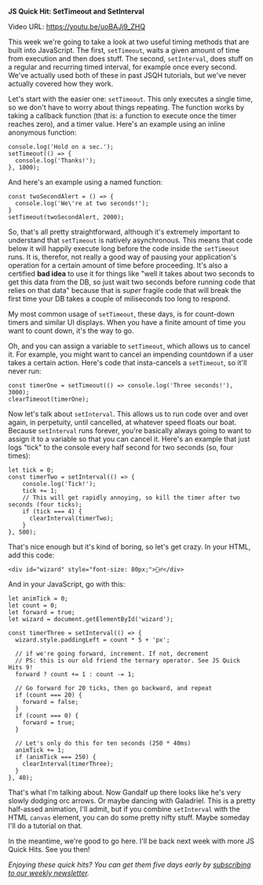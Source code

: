 **JS Quick Hit: SetTimeout and SetInterval**

Video URL: https://youtu.be/uoBAJj9_ZHQ

This week we're going to take a look at two useful timing methods that are built into JavaScript. The first, `setTimeout`, waits a given amount of time from execution and then does stuff. The second, `setInterval`, does stuff on a regular and recurring timed interval, for example once every second. We've actually used both of these in past JSQH tutorials, but we've never actually covered how they work.

Let's start with the easier one: `setTimeout`. This only executes a single time, so we don't have to worry about things repeating. The function works by taking a callback function (that is: a function to execute once the timer reaches zero), and a timer value. Here's an example using an inline anonymous function:

```
console.log('Hold on a sec.');
setTimeout(() => {
  console.log('Thanks!');
}, 1000);
```

And here's an example using a named function:

```
const twoSecondAlert = () => {
  console.log('We\'re at two seconds!');
}
setTimeout(twoSecondAlert, 2000);
```

So, that's all pretty straightforward, although it's extremely important to understand that `setTimeout` is natively asynchronous. This means that code below it will happily execute long before the code inside the `setTimeout` runs. It is, therefor, not really a good way of pausing your application's operation for a certain amount of time before proceeding. It's also a certified **bad idea** to use it for things like "well it takes about two seconds to get this data from the DB, so just wait two seconds before running code that relies on that data" because that is _super_ fragile code that will break the first time your DB takes a couple of miliseconds too long to respond.

My most common usage of `setTimeout`, these days, is for count-down timers and similar UI displays. When you have a finite amount of time you want to count down, it's the way to go.

Oh, and you can assign a variable to `setTimeout`, which allows us to cancel it. For example, you might want to cancel an impending countdown if a user takes a certain action. Here's code that insta-cancels a `setTimeout`, so it'll never run:

```
const timerOne = setTimeout(() => console.log('Three seconds!'), 3000);
clearTimeout(timerOne);
```

Now let's talk about `setInterval`. This allows us to run code over and over again, in perpetuity, until cancelled, at whatever speed floats our boat. Because `setInterval` runs forever, you're basically always going to want to assign it to a variable so that you can cancel it. Here's an example that just logs "tick" to the console every half second for two seconds (so, four times):

```
let tick = 0;
const timerTwo = setInterval(() => {
    console.log('Tick!');
    tick += 1;
    // This will get rapidly annoying, so kill the timer after two seconds (four ticks);
    if (tick === 4) {
      clearInterval(timerTwo);
    }
}, 500);
```

That's nice enough but it's kind of boring, so let's get crazy. In your HTML, add this code:

```
<div id="wizard" style="font-size: 80px;">🧙‍♂️</div>
```

And in your JavaScript, go with this:

```
let animTick = 0;
let count = 0;
let forward = true;
let wizard = document.getElementById('wizard');

const timerThree = setInterval(() => {
  wizard.style.paddingLeft = count * 5 + 'px';

  // if we're going forward, increment. If not, decrement
  // PS: this is our old friend the ternary operator. See JS Quick Hits 9!
  forward ? count += 1 : count -= 1;

  // Go forward for 20 ticks, then go backward, and repeat
  if (count === 20) {
    forward = false;
  }
  if (count === 0) {
    forward = true;
  }

  // Let's only do this for ten seconds (250 * 40ms)
  animTick += 1;
  if (animTick === 250) {
    clearInterval(timerThree);
  }
}, 40);
```

That's what I'm talking about. Now Gandalf up there looks like he's very slowly dodging orc arrows. Or maybe dancing with Galadriel. This is a pretty half-assed animation, I'll admit, but if you combine `setInterval` with the HTML `canvas` element, you can do some pretty nifty stuff. Maybe someday I'll do a tutorial on that.

In the meantime, we're good to go here. I'll be back next week with more JS Quick Hits. See you then!

_Enjoying these quick hits? You can get them five days early by [subscribing to our weekly newsletter](https://closebrace.com/newsletter/subscribe)._
